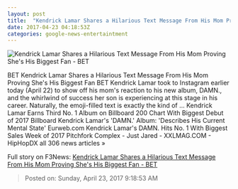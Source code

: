 ```yaml
---
layout: post
title:  "Kendrick Lamar Shares a Hilarious Text Message From His Mom Proving She's His Biggest Fan - BET"
date: 2017-04-23 04:18:53Z
categories: google-news-entertaintment
---
```


![Kendrick Lamar Shares a Hilarious Text Message From His Mom Proving She's His Biggest Fan - BET](http://www.bet.com/music/2017/04/22/kendrick-lamar-shares-a-hilarious-text-message-from-his-mom/_jcr_content/image.custom1200x600.dimg/__1492897519010/042217-music-kendrick-lamar-4.jpg)

BET Kendrick Lamar Shares a Hilarious Text Message From His Mom Proving She's His Biggest Fan BET Kendrick Lamar took to Instagram earlier today (April 22) to show off his mom's reaction to his new album, DAMN., and the whirlwind of success her son is experiencing at this stage in his career. Naturally, the emoji-filled text is exactly the kind of ... Kendrick Lamar Earns Third No. 1 Album on Billboard 200 Chart With Biggest Debut of 2017 Billboard Kendrick Lamar's 'DAMN.' Album: 'Describes His Current Mental State' Eurweb.com Kendrick Lamar's DAMN. Hits No. 1 With Biggest Sales Week of 2017 Pitchfork Complex - Just Jared - XXLMAG.COM - HipHopDX all 306 news articles »


Full story on F3News: [Kendrick Lamar Shares a Hilarious Text Message From His Mom Proving She's His Biggest Fan - BET](http://www.f3nws.com/n/zgJQjH)

> Posted on: Sunday, April 23, 2017 9:18:53 AM
